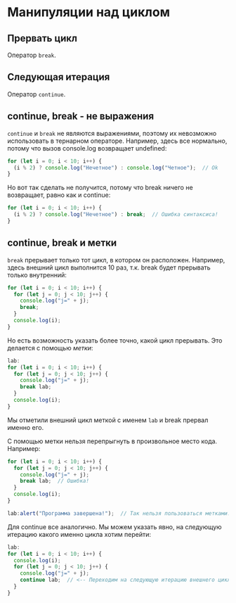 # Манипуляции над циклом

## Прервать цикл

Оператор `break`.

## Следующая итерация

Оператор `continue`.

## continue, break - не выражения

`continue` и `break` не являются выражениями, поэтому их невозможно использовать в тернарном операторе. Например, здесь все нормально, потому что вызов console.log возвращает undefined:

```javascript
for (let i = 0; i < 10; i++) {
  (i % 2) ? console.log("Нечетное") : console.log("Четное");  // Ok
}
```

Но вот так сделать не получится, потому что break ничего не возвращает, равно как и continue:

```javascript
for (let i = 0; i < 10; i++) {
  (i % 2) ? console.log("Нечетное") : break;  // Ошибка синтаксиса!
}
```

## continue, break и метки

`break` прерывает только тот цикл, в котором он расположен. Например, здесь внешний цикл выполнится 10 раз, т.к. break будет прерывать только внутренний:

```javascript
for (let i = 0; i < 10; i++) {
  for (let j = 0; j < 10; j++) {
    console.log("j=" + j);
    break;
  }
  console.log(i);
}
```

Но есть возможность указать более точно, какой цикл прерывать. Это делается с помощью *метки*:

```javascript
lab:
for (let i = 0; i < 10; i++) {
  for (let j = 0; j < 10; j++) {
    console.log("j=" + j);
    break lab;
  }
  console.log(i);
}
```

Мы отметили внешний цикл меткой с именем `lab` и break прервал именно его.

С помощью метки нельзя перепрыгнуть в произвольное место кода. Например:

```javascript
for (let i = 0; i < 10; i++) {
  for (let j = 0; j < 10; j++) {
    console.log("j=" + j);
    break lab;  // Ошибка!
  }
  console.log(i);
}

lab:alert("Программа завершена!");  // Так нельзя пользоваться метками.
```

Для continue все аналогично. Мы можем указать явно, на следующую итерацию какого именно цикла хотим перейти:

```javascript
lab:
for (let i = 0; i < 10; i++) {
  console.log(i);
  for (let j = 0; j < 10; j++) {
    console.log("j=" + j);
    continue lab;  // <-- Переходим на следующую итерацию внешнего цикла, а не внутреннего.
  }
}
```

